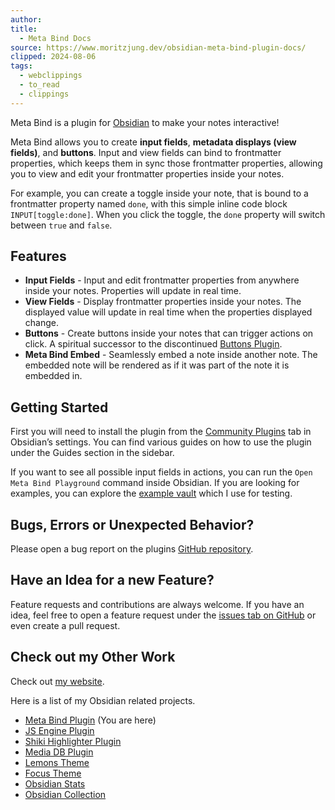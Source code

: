 ```yaml
---
author: 
title:
  - Meta Bind Docs
source: https://www.moritzjung.dev/obsidian-meta-bind-plugin-docs/
clipped: 2024-08-06
tags:
  - webclippings
  - to_read
  - clippings
---
```

Meta Bind is a plugin for [Obsidian](https://obsidian.md/) to make your notes interactive!

Meta Bind allows you to create **input fields**, **metadata displays (view fields)**, and **buttons**. Input and view fields can bind to frontmatter properties, which keeps them in sync those frontmatter properties, allowing you to view and edit your frontmatter properties inside your notes.

For example, you can create a toggle inside your note, that is bound to a frontmatter property named `done`, with this simple inline code block `INPUT[toggle:done]`. When you click the toggle, the `done` property will switch between `true` and `false`.

## Features

-   **Input Fields** - Input and edit frontmatter properties from anywhere inside your notes. Properties will update in real time.
-   **View Fields** - Display frontmatter properties inside your notes. The displayed value will update in real time when the properties displayed change.
-   **Buttons** - Create buttons inside your notes that can trigger actions on click. A spiritual successor to the discontinued [Buttons Plugin](https://github.com/shabegom/buttons).
-   **Meta Bind Embed** - Seamlessly embed a note inside another note. The embedded note will be rendered as if it was part of the note it is embedded in.

## Getting Started

First you will need to install the plugin from the [Community Plugins](obsidian://show-plugin?id=obsidian-meta-bind-plugin) tab in Obsidian’s settings. You can find various guides on how to use the plugin under the Guides section in the sidebar.

If you want to see all possible input fields in actions, you can run the `Open Meta Bind Playground` command inside Obsidian. If you are looking for examples, you can explore the [example vault](https://github.com/mProjectsCode/obsidian-meta-bind-plugin/tree/master/exampleVault) which I use for testing.

## Bugs, Errors or Unexpected Behavior?

Please open a bug report on the plugins [GitHub repository](https://github.com/mProjectsCode/obsidian-meta-bind-plugin/issues).

## Have an Idea for a new Feature?

Feature requests and contributions are always welcome. If you have an idea, feel free to open a feature request under the [issues tab on GitHub](https://github.com/mProjectsCode/obsidian-meta-bind-plugin/issues) or even create a pull request.

## Check out my Other Work

Check out [my website](https://www.moritzjung.dev/).

Here is a list of my Obsidian related projects.

-   [Meta Bind Plugin](https://github.com/mProjectsCode/obsidian-meta-bind-plugin) (You are here)
-   [JS Engine Plugin](https://github.com/mProjectsCode/obsidian-js-engine-plugin)
-   [Shiki Highlighter Plugin](https://github.com/mProjectsCode/obsidian-shiki-plugin)
-   [Media DB Plugin](https://github.com/mProjectsCode/obsidian-media-db-plugin)
-   [Lemons Theme](https://github.com/mProjectsCode/obsidian-lemons-theme)
-   [Focus Theme](https://github.com/mProjectsCode/obsidian-focus-theme)
-   [Obsidian Stats](https://www.moritzjung.dev/obsidian-stats)
-   [Obsidian Collection](https://www.moritzjung.dev/obsidian-collection)